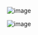 ![image](https://github.com/user-attachments/assets/e0ae931e-3dd1-472e-b0b1-1178de72cda0)

![image](https://github.com/user-attachments/assets/d2c42acb-1714-4bdc-8622-de2cbfcf8205)
